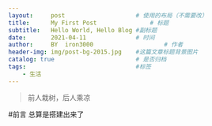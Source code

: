 ---layout:     post   				    # 使用的布局（不需要改）title:      My First Post 				# 标题 subtitle:   Hello World, Hello Blog #副标题date:       2021-04-11 				# 时间author:     BY 	iron3000					# 作者header-img: img/post-bg-2015.jpg 	#这篇文章标题背景图片catalog: true 						# 是否归档tags:								#标签    - 生活--->前人栽树，后人乘凉#前言总算是搭建出来了